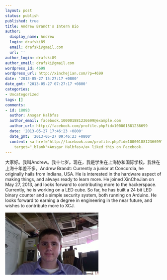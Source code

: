```yaml
---
layout: post
status: publish
published: true
title: Andrew Brandt's Intern Bio
author:
  display_name: Andrew
  login: drafski89
  email: drafski@gmail.com
  url: ''
author_login: drafski89
author_email: drafski@gmail.com
wordpress_id: 4699
wordpress_url: http://xinchejian.com/?p=4699
date: '2013-05-27 15:27:17 +0800'
date_gmt: '2013-05-27 07:27:17 +0800'
categories:
- Uncategorized
tags: []
comments:
- id: 18093
  author: Ansgar Halbfas
  author_email: facebook.100001881236699@example.com
  author_url: http://facebook.com/profile.php?id=100001881236699
  date: '2013-05-27 17:46:23 +0800'
  date_gmt: '2013-05-27 09:46:23 +0800'
  content: <a href="http://facebook.com/profile.php?id=100001881236699"
    target="_blank">Ansgar Halbfas</a> liked this on Facebook.
---
```

<p><!--:zh-->大家好。我叫Andrew。我十七岁。现在，我是学生在上海协和国际学校。我住在上海十年差不多。<!--:--><!--:en-->Andrew Brandt: Currently a junior at Concordia, he originally hails from Indiana, USA. He is interested in the hardware aspect of making things, and always ready to learn more. He joined XinCheJian on May 27, 2013, and looks forward to contributing more to the hackerspace. Currently, he is working on a LED cube. So far, he has built a 24 bit LED binary counter and a simple security system, both running on Arduino. He looks forward to earning a degree in engineering in the near future, and wishes to contribute more to XCJ. </p>
<p><a href="/uploads/2013/05/Photo-on-5-27-13-at-3.13-PM1.jpg"><img src="/uploads/2013/05/Photo-on-5-27-13-at-3.13-PM1-300x200.jpg" alt="Photo on 5-27-13 at 3.13 PM" width="300" height="200" class="alignnone size-medium wp-image-4700" /></a><!--:--></p>
